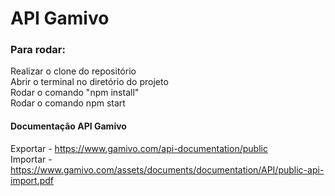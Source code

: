 # API Gamivo

### Para rodar:
Realizar o clone do repositório  
Abrir o terminal no diretório do projeto  
Rodar o comando "npm install"  
Rodar o comando npm start  

#### Documentação API Gamivo
Exportar - https://www.gamivo.com/api-documentation/public  
Importar - https://www.gamivo.com/assets/documents/documentation/API/public-api-import.pdf 